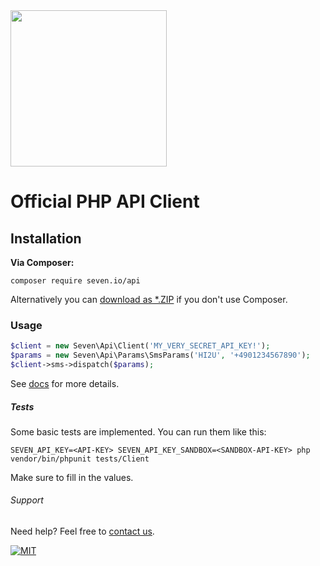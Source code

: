 <img src="https://www.seven.io/wp-content/uploads/Logo.svg" width="250" />

# Official PHP API Client

## Installation

**Via Composer:**

```shell script 
composer require seven.io/api
```

Alternatively you
can [download as *.ZIP](https://github.com/seven-io/php-client/releases/latest "download as *.ZIP")
if you don't use Composer.

### Usage

```php
$client = new Seven\Api\Client('MY_VERY_SECRET_API_KEY!');
$params = new Seven\Api\Params\SmsParams('HI2U', '+4901234567890');
$client->sms->dispatch($params);
```

See [docs](/docs) for more details.

##### Tests

Some basic tests are implemented. You can run them like this:

```shell script
SEVEN_API_KEY=<API-KEY> SEVEN_API_KEY_SANDBOX=<SANDBOX-API-KEY> php vendor/bin/phpunit tests/Client
```

Make sure to fill in the values.

###### Support

Need help? Feel free to [contact us](https://www.seven.io/en/company/contact/).

[![MIT](https://img.shields.io/badge/License-MIT-teal.svg)](LICENSE)
